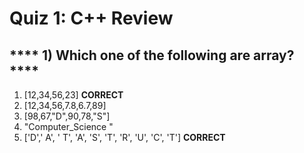 
# Quiz 1: C++ Review

## **** 1) Which one of the following are array? ****
1. [12,34,56,23] ****CORRECT****
2. [12,34,56,7.8,6.7,89]
3. [98,67,"D",90,78,"S"] 
4. "Computer_Science " 
5. ['D',' A', ' T', 'A', 'S', 'T', 'R', 'U', 'C', 'T'] ****CORRECT****
